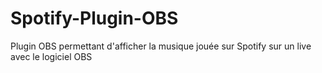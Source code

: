# Spotify-Plugin-OBS
Plugin OBS permettant d'afficher la musique jouée sur Spotify sur un live avec le logiciel OBS
